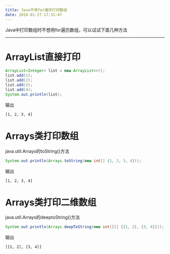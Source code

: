 ```yaml
---
title: Java不用for循环打印数组
date: 2018-01-27 17:31:47
---
```

Java中打印数组时不想用for遍历数组，可以试试下面几种方法

<!--more-->

---

# ArrayList直接打印

```java
ArrayList<Integer> list = new ArrayList<>();
list.add(1);
list.add(2);
list.add(3);
list.add(4);
System.out.println(list);
```

输出
```
[1, 2, 3, 4]
```

# Arrays类打印数组
java.util.Arrays的toString()方法
```java
System.out.println(Arrays.toString(new int[] {1, 2, 3, 4}));
```
输出
```
[1, 2, 3, 4]
```

# Arrays类打印二维数组
java.util.Arrays的deeptoString()方法
```java
System.out.println(Arrays.deepToString(new int[][] {{1, 2}, {3, 4}}));
```
输出
```
[[1, 2], [3, 4]]
```




